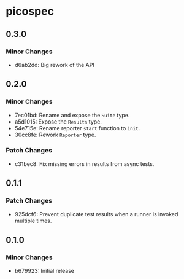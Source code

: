 # picospec

## 0.3.0

### Minor Changes

- d6ab2dd: Big rework of the API

## 0.2.0

### Minor Changes

- 7ec01bd: Rename and expose the `Suite` type.
- a5d1015: Expose the `Results` type.
- 54e715e: Rename reporter `start` function to `init`.
- 30cc8fe: Rework `Reporter` type.

### Patch Changes

- c31bec8: Fix missing errors in results from async tests.

## 0.1.1

### Patch Changes

- 925dcf6: Prevent duplicate test results when a runner is invoked multiple times.

## 0.1.0

### Minor Changes

- b679923: Initial release
